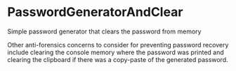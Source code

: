 # PasswordGeneratorAndClear
Simple password generator that clears the password from memory

Other anti-forensics concerns to consider for preventing password recovery include clearing the console memory where the password was printed and clearing the clipboard if there was a copy-paste of the generated password.
